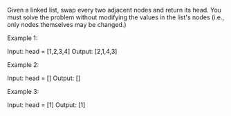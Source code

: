 Given a linked list, swap every two adjacent nodes and return its head. You must solve the problem without
modifying the values in the list's nodes (i.e., only nodes themselves may be changed.)

 

Example 1:


Input: head = [1,2,3,4]
Output: [2,1,4,3]

Example 2:

Input: head = []
Output: []

Example 3:

Input: head = [1]
Output: [1]
